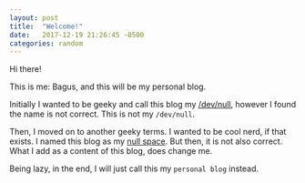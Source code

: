 ```yaml
---
layout: post
title:  "Welcome!"
date:   2017-12-19 21:26:45 -0500
categories: random
---
```


Hi there!

This is me: Bagus, and this will be my personal blog. 

Initially I wanted to be geeky and call this blog my [/dev/null](https://askubuntu.com/q/12098), however I found the name is not correct. This is not my `/dev/null`. 

Then, I moved on to another geeky terms. I wanted to be cool nerd, if that exists. I named this blog as my [null space](https://math.stackexchange.com/q/21131/475524). But then, it is not also correct. What I add as a content of this blog, does change me.

Being lazy, in the end, I will just call this my `personal blog` instead.

